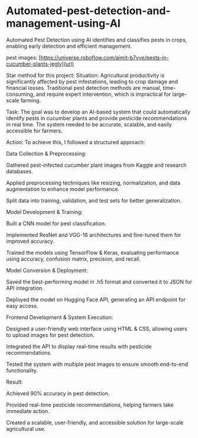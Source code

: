 # Automated-pest-detection-and-management-using-AI
Automated Pest Detection using AI identifies and classifies pests in crops, enabling early detection and efficient management.

pest images:
[https://universe.roboflow.com/aimit-b7yve/pests-in-cucumber-plants-jegly](url)

Star method for this project:
Situation:
Agricultural productivity is significantly affected by pest infestations, leading to crop damage and financial losses. Traditional pest detection methods are manual, time-consuming, and require expert intervention, which is impractical for large-scale farming.

Task:
The goal was to develop an AI-based system that could automatically identify pests in cucumber plants and provide pesticide recommendations in real time. The system needed to be accurate, scalable, and easily accessible for farmers.

Action:
To achieve this, I followed a structured approach:

Data Collection & Preprocessing:

Gathered pest-infected cucumber plant images from Kaggle and research databases.

Applied preprocessing techniques like resizing, normalization, and data augmentation to enhance model performance.

Split data into training, validation, and test sets for better generalization.

Model Development & Training:

Built a CNN model for pest classification.

Implemented ResNet and VGG-16 architectures and fine-tuned them for improved accuracy.

Trained the models using TensorFlow & Keras, evaluating performance using accuracy, confusion matrix, precision, and recall.

Model Conversion & Deployment:

Saved the best-performing model in .h5 format and converted it to JSON for API integration.

Deployed the model on Hugging Face API, generating an API endpoint for easy access.

Frontend Development & System Execution:

Designed a user-friendly web interface using HTML & CSS, allowing users to upload images for pest detection.

Integrated the API to display real-time results with pesticide recommendations.

Tested the system with multiple pest images to ensure smooth end-to-end functionality.

Result:

Achieved 90% accuracy in pest detection.

Provided real-time pesticide recommendations, helping farmers take immediate action.

Created a scalable, user-friendly, and accessible solution for large-scale agricultural use.




